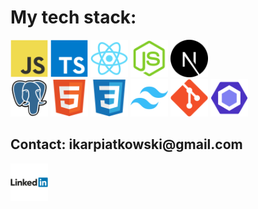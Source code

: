 <h1 align="left">My tech stack:</h1>
<p>
<img src="https://raw.githubusercontent.com/devicons/devicon/master/icons/javascript/javascript-original.svg" alt="javascript" width="60" height="60" />
<img src="https://raw.githubusercontent.com/devicons/devicon/master/icons/typescript/typescript-original.svg" alt="typescript" width="60" height="60" />
<img src="https://raw.githubusercontent.com/devicons/devicon/master/icons/react/react-original.svg" alt="react" width="60" height="60" />
<img src="https://raw.githubusercontent.com/devicons/devicon/master/icons/nodejs/nodejs-original.svg" alt="nodejs" width="60" height="60" /> 
<img src="https://raw.githubusercontent.com/devicons/devicon/master/icons/nextjs/nextjs-original.svg" alt="nextjs" width="60" height="60" /><br/>
<img src="https://raw.githubusercontent.com/devicons/devicon/master/icons/postgresql/postgresql-original.svg" alt="postgresql" width="60" height="60" />
<img src="https://raw.githubusercontent.com/devicons/devicon/master/icons/html5/html5-original.svg" alt="html" width="60" height="60" />
<img src="https://raw.githubusercontent.com/devicons/devicon/master/icons/css3/css3-original.svg" alt="css3" width="60" height="60" />
<img src="https://raw.githubusercontent.com/devicons/devicon/master/icons/tailwindcss/tailwindcss-plain.svg" alt="tailwindcss" width="60" height="60" />
<img src="https://raw.githubusercontent.com/devicons/devicon/master/icons/git/git-original.svg" alt="git" width="60" height="60" />
<img src="https://raw.githubusercontent.com/devicons/devicon/master/icons/eslint/eslint-original.svg" alt="eslint" width="60" height="60" />
</p>
<h2>Contact: <b>ikarpiatkowski@gmail.com</b></h2>
<a href="https://www.linkedin.com/in/ikarpiatkowski/" target="_blank" rel="noreferrer"><img src="https://raw.githubusercontent.com/devicons/devicon/master/icons/linkedin/linkedin-original-wordmark.svg" alt="linkedin" width="60" height="60" /></a>
